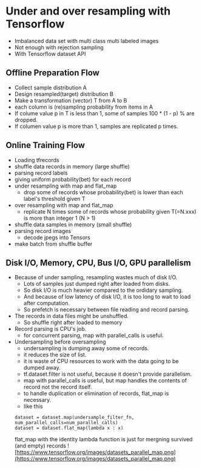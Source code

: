 # Under and over resampling with Tensorflow

- Imbalanced data set with multi class multi labeled images
- Not enough with rejection sampling
- With Tensorflow dataset API

## Offline Preparation Flow
- Collect sample distribution A
- Design resampled(target) distribution B
- Make a transformation (vector) T from A to B
- each column is (re)sampling probability from items in A
- If colume value p in T is less than 1, some of samples 100 * (1 - p) % are dropped.
- If columen value p is more than 1, samples are replicated p times. 

## Online Training Flow
- Loading tfrecords
- shuffle data records in memory (large shuffle)
- parsing record labels
- giving uniform probability(bet) for each record
- under resampling with map and flat_map
  - drop some of records whose probability(bet) is lower than each label's threshold given T
- over resampling with map and flat_map
  - replicate N times some of records whose probability given T(=N.xxx) is more than integer 1 (N > 1)
- shuffle data samples in memory (small shuffle)
- parsing record images
  - decode jpegs into Tensors
- make batch from shuffle buffer
  
## Disk I/O, Memory, CPU, Bus I/O, GPU parallelism
- Because of under sampling, resampling wastes much of disk I/O. 
  - Lots of samples just dumped right after loaded from disks.
  - So disk I/O is much heavier compared to the ordidary sampling.
  - And because of low latency of disk I/O, it is too long to wait to load after computation.
  - So prefetch is necessary between file reading and record parsing.
- The records in data files might be unshuffled.
  - So shuffle right after loaded to memory
- Record parsing is CPU's job.
  - for concurrent parsing, map with parallel_calls is useful.
- Undersampling before oversampling
  - undersampling is dumping away some of records.
  - it reduces the size of list.
  - it is waste of CPU resources to work with the data going to be dumped away.
  - tf.dataset.filter is not useful, because it doesn't provide parallelism.
  - map with parallel_calls is useful, but map handles the contents of record not the record itself.
  - to handle duplication or elimination of records, flat_map is necessary.
  - like this
  ```
  dataset = dataset.map(undersample_filter_fn, num_parallel_calls=num_parallel_calls) 
  dataset = dataset.flat_map(lambda x : x) 
  ```
  flat_map with the identity lambda function is just for mergning survived (and empty) records
  ![https://www.tensorflow.org/images/datasets_parallel_map.png](https://www.tensorflow.org/images/datasets_parallel_map.png)
